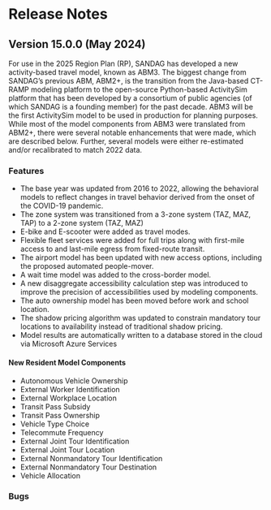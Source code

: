 # Release Notes

## Version 15.0.0 (May 2024)
For use in the 2025 Region Plan (RP), SANDAG has developed a new activity-based travel model, known as ABM3. The biggest change from SANDAG’s previous ABM, ABM2+, is the transition from the Java-based CT-RAMP modeling platform to the open-source Python-based ActivitySim platform that has been developed by a consortium of public agencies (of which SANDAG is a founding member) for the past decade. ABM3 will be the first ActivitySim model to be used in production for planning purposes. While most of the model components from ABM3 were translated from ABM2+, there were several notable enhancements that were made, which are described below. Further, several models were either re-estimated and/or recalibrated to match 2022 data.
### Features
- The base year was updated from 2016 to 2022, allowing the behavioral models to reflect changes in travel behavior derived from the onset of the COVID-19 pandemic.
- The zone system was transitioned from a 3-zone system (TAZ, MAZ, TAP) to a 2-zone system (TAZ, MAZ)
- E-bike and E-scooter were added as travel modes.
- Flexible fleet services were added for full trips along with first-mile access to and last-mile egress from fixed-route transit.
- The airport model has been updated with new access options, including the proposed automated people-mover.
- A wait time model was added to the cross-border model.
- A new disaggregate accessibility calculation step was introduced to improve the precision of accessibilities used by modeling components.
- The auto ownership model has been moved before work and school location.
- The shadow pricing algorithm was updated to constrain mandatory tour locations to availability instead of traditional shadow pricing.
- Model results are automatically written to a database stored in the cloud via Microsoft Azure Services
#### New Resident Model Components
- Autonomous Vehicle Ownership
- External Worker Identification
- External Workplace Location
- Transit Pass Subsidy
- Transit Pass Ownership
- Vehicle Type Choice
- Telecommute Frequency
- External Joint Tour Identification
- External Joint Tour Location
- External Nonmandatory Tour Identification
- External Nonmandatory Tour Destination
- Vehicle Allocation
### Bugs
